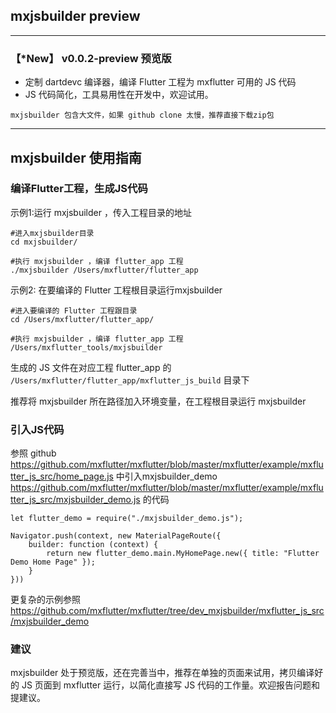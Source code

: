 ## mxjsbuilder preview

---

### 【*New】 v0.0.2-preview  预览版

* 定制 dartdevc 编译器，编译 Flutter 工程为 mxflutter 可用的 JS 代码
* JS 代码简化，工具易用性在开发中，欢迎试用。

`mxjsbuilder 包含大文件，如果 github clone 太慢，推荐直接下载zip包`

---
## mxjsbuilder 使用指南 

### 编译Flutter工程，生成JS代码
示例1:运行 mxjsbuilder ，传入工程目录的地址


```
#进入mxjsbuilder目录
cd mxjsbuilder/

#执行 mxjsbuilder ，编译 flutter_app 工程
./mxjsbuilder /Users/mxflutter/flutter_app
```

示例2: 在要编译的 Flutter 工程根目录运行mxjsbuilder

```
#进入要编译的 Flutter 工程跟目录
cd /Users/mxflutter/flutter_app/

#执行 mxjsbuilder ，编译 flutter_app 工程
/Users/mxflutter_tools/mxjsbuilder 
```

生成的 JS 文件在对应工程 flutter_app 的 `/Users/mxflutter/flutter_app/mxflutter_js_build` 目录下

推荐将 mxjsbuilder 所在路径加入环境变量，在工程根目录运行 mxjsbuilder


### 引入JS代码

参照 github https://github.com/mxflutter/mxflutter/blob/master/mxflutter/example/mxflutter_js_src/home_page.js 中引入mxjsbuilder_demo https://github.com/mxflutter/mxflutter/blob/master/mxflutter/example/mxflutter_js_src/mxjsbuilder_demo.js 的代码


```
let flutter_demo = require("./mxjsbuilder_demo.js");
  
Navigator.push(context, new MaterialPageRoute({
    builder: function (context) {
        return new flutter_demo.main.MyHomePage.new({ title: "Flutter Demo Home Page" });
    }
}))

```


更复杂的示例参照 https://github.com/mxflutter/mxflutter/tree/dev_mxjsbuilder/mxflutter_js_src/mxjsbuilder_demo

### 建议

mxjsbuilder 处于预览版，还在完善当中，推荐在单独的页面来试用，拷贝编译好的 JS 页面到 mxflutter 运行，以简化直接写 JS 代码的工作量。欢迎报告问题和提建议。






